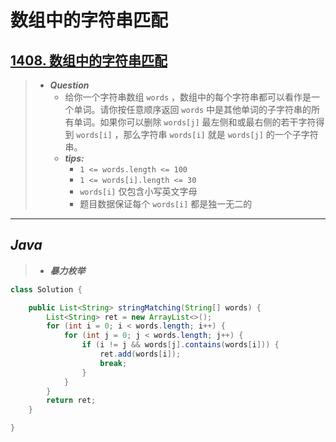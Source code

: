 # 数组中的字符串匹配

## [1408. 数组中的字符串匹配](https://leetcode.cn/problems/string-matching-in-an-array/)

> - ***Question***
>   - 给你一个字符串数组 `words` ，数组中的每个字符串都可以看作是一个单词。请你按任意顺序返回 `words` 中是其他单词的子字符串的所有单词。如果你可以删除 `words[j]` 最左侧和或最右侧的若干字符得到 `words[i]` ，那么字符串 `words[i]` 就是 `words[j]` 的一个子字符串。
>   - ***tips:***
>     - `1 <= words.length <= 100`
>     - `1 <= words[i].length <= 30`
>     - `words[i]` 仅包含小写英文字母
>     - 题目数据保证每个 `words[i]` 都是独一无二的

---

## *Java*

> - ***暴力枚举***

```java
class Solution {

    public List<String> stringMatching(String[] words) {
        List<String> ret = new ArrayList<>();
        for (int i = 0; i < words.length; i++) {
            for (int j = 0; j < words.length; j++) {
                if (i != j && words[j].contains(words[i])) {
                    ret.add(words[i]);
                    break;
                }
            }
        }
        return ret;
    }

}
```
